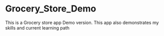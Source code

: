 # Grocery_Store_Demo
This is a Grocery store app Demo version. This app also demonstrates my skills and current learning path
